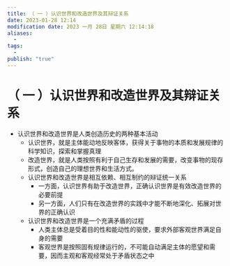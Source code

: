 ```yaml
---
title: （ 一 ）认识世界和改造世界及其辩证关系
date: 2023-01-28 12:14
modification date: 2023 一月 28日 星期六 12:14:18
aliases:
  - 
tags:
  - 
publish: "true"
---
```


# （ 一 ）认识世界和改造世界及其辩证关系

- 认识世界和改造世界是人类创造历史的两种基本活动
	- 认识世界，就是主体能动地反映客体，获得关于事物的本质和发展规律的科学知识，探索和掌握真理
	- 改造世界，就是人类按照有利于自己生存和发展的需要，改变事物的现存形式，创造自己的理想世界和生活方式。
	- 认识世界和改造世界是相互依赖、相互制约的辩证统一关系
		- 一方面，认识世界有助于改造世界，正确认识世界是有效改造世界的必要前提
		- 另一方面，人们只有在改造世界的实践中才能不断地深化、拓展对世界的正确认识
	- 认识世界和改造世界是一个充满矛盾的过程
		- 人类主体总是受着目的性和能动性的驱使，要求外部客观世界满足自身的需要
		- 客观世界是按照固有规律运行的，不可能自动满足主体的愿望和需要，因而主观和客观经常处于矛盾状态之中